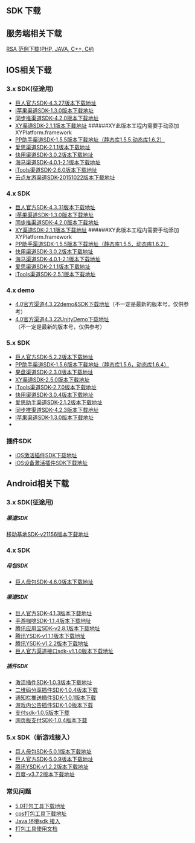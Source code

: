 ## SDK 下载



## 服务端相关下载

[RSA 范例下载(PHP, JAVA, C++, C#)](http://docs.mztgame.com/files/rsa_examples.zip)



## IOS相关下载

### 3.x SDK(征途用)

* [巨人官方SDK-4.3.27版本下载地址](http://docs.mztgame.com/files/iOS/3.0/ztsdkv3_GA_4.3.27.tar.gz)
* [I苹果渠道SDK-1.3.0版本下载地址](http://docs.mztgame.com/files/iOS/3.0/iaSDK1.3.0.zip)
* [同步推渠道SDK-4.2.0版本下载地址](http://docs.mztgame.com/files/iOS/3.0/tbSDK4.2.0.zip)
* [XY渠道SDK-2.1.1版本下载地址](http://docs.mztgame.com/files/iOS/3.0/xySDK2.1.1.zip) ######XY此版本工程内需要手动添加XYPlatform.framework
* [PP助手渠道SDK-1.5.5版本下载地址（静态库1.5.5,动态库1.6.2）](http://docs.mztgame.com/files/iOS/3.0/ppSDKS1.5.5D1.6.2.zip)
* [爱思渠道SDK-2.1.1版本下载地址](http://docs.mztgame.com/files/iOS/3.0/asSDK2.1.1.zip)
* [快用渠道SDK-3.0.2版本下载地址](http://docs.mztgame.com/files/iOS/3.0/ztsdkv3_KY_3.0.2.tar.gz)
* [海马渠道SDK-4.0.1-2.1版本下载地址](http://docs.mztgame.com/files/iOS/3.0/ztsdkv3_HM_4.0.1-2.1.tar.gz)
* [iTools渠道SDK-2.6.0版本下载地址](http://docs.mztgame.com/files/iOS/3.0/ztsdkv3_IT_2.6.0.tar.gz)
* [云点友游渠道SDK-20151022版本下载地址](http://docs.mztgame.com/files/iOS/3.0/ydSDK1022.zip)

### 4.x SDK

* [巨人官方SDK-4.3.31版本下载地址](http://docs.mztgame.com/files/iOS/4.0/ztsdkv4_GA_4.3.31.tar.gz)
* [I苹果渠道SDK-1.3.0版本下载地址](http://docs.mztgame.com/files/iOS/4.0/iaSDK1.3.0.zip)
* [同步推渠道SDK-4.2.0版本下载地址](http://docs.mztgame.com/files/iOS/4.0/tbSDK4.2.0.zip)
* [XY渠道SDK-2.1.1版本下载地址](http://docs.mztgame.com/files/iOS/4.0/xySDK2.1.1.zip)
######XY此版本工程内需要手动添加XYPlatform.framework
* [PP助手渠道SDK-1.5.5版本下载地址（静态库1.5.5，动态库1.6.2）](http://docs.mztgame.com/files/iOS/4.0/ppSDKS1.5.5D1.6.2.zip)
* [快用渠道SDK-3.0.2版本下载地址](http://docs.mztgame.com/files/iOS/4.0/ztsdkv4_ky_3.0.2.tar.gz)
* [海马渠道SDK-4.0.1-2.1版本下载地址](http://docs.mztgame.com/files/iOS/4.0/ztsdkv4_HM_4.0.1-2.1.tar.gz)
* [爱思渠道SDK-2.1.1版本下载地址](http://docs.mztgame.com/files/iOS/4.0/asSDK2.1.1.zip)
* [iTools渠道SDK-2.5.1版本下载地址](http://docs.mztgame.com/files/iOS/4.0/itSDK2.5.1.zip)


### 4.x demo

* [4.0官方渠道4.3.22demo&SDK下载地址](http://docs.mztgame.com/files/iOS/4.0/4.3.22iOSSDKdemo.zip)（不一定是最新的版本号，仅供参考）
* [4.0官方渠道4.3.22UnityDemo下载地址](http://docs.mztgame.com/files/iOS/4.0/iosSDKUnityDemo.zip)（不一定是最新的版本号，仅供参考）

### 5.x SDK

* [巨人官方SDK-5.2.2版本下载地址](http://docs.mztgame.com/files/iOS/5.0/ztsdkv5_GA_5.2.2.tar.gz)
* [PP助手渠道SDK-1.5.6版本下载地址（静态库1.5.6，动态库1.6.4）](http://docs.mztgame.com/files/iOS/5.0/ztsdkv5_PP_1.5.6.tar.gz)
* [果盘渠道SDK-2.3.0版本下载地址](http://docs.mztgame.com/files/iOS/5.0/ztsdkv5_GP_2.3.0.tar.gz)
* [XY渠道SDK-2.5.0版本下载地址](http://docs.mztgame.com/files/iOS/5.0/ztsdkv5_XY_2.5.0.tar.gz)
* [iTools渠道SDK-2.7.0版本下载地址](http://docs.mztgame.com/files/iOS/5.0/ztsdkv5_IT_2.7.0.tar.gz)
* [快用渠道SDK-3.0.4版本下载地址](http://docs.mztgame.com/files/iOS/5.0/ztsdkv5_KY_3.0.4.tar.gz)
* [爱思助手渠道SDK-2.1.2版本下载地址](http://docs.mztgame.com/files/iOS/5.0/ztsdkv5_I4_2.1.2.tar.gz)
* [同步推渠道SDK-4.2.3版本下载地址](http://docs.mztgame.com/files/iOS/5.0/ztsdkv5_TB_4.2.3.tar.gz)
* [I苹果渠道SDK-1.3.0版本下载地址](http://docs.mztgame.com/files/iOS/5.0/ztsdkv5_IA_1.3.0.tar.gz)
* 
### 插件SDK

* [iOS激活插件SDK下载地址](http://docs.mztgame.com/files/iOS/plugin/iOSActivePluginSDK.zip)
* [iOS设备激活插件SDK下载地址](http://docs.mztgame.com/files/iOS/plugin/iOSDeviceActivePluginSDK.zip)

## Android相关下载

### 3.x SDK(征途用)

##### 渠道SDK

[移动基地SDK-v21156版本下载地址](http://docs.mztgame.com/files/Android/YDJD3-v21156.zip)

### 4.x SDK

##### 母包SDK

* [巨人母包SDK-4.6.0版本下载地址](http://docs.mztgame.com/files/Android/frameworkSDK4.6.0.zip)

##### 渠道SDK

* [巨人官方SDK-4.1.3版本下载地址](http://docs.mztgame.com/files/Android/giantSDK4.1.3.zip)
* [手游咖啡SDK-1.1.4版本下载地址](http://docs.mztgame.com/files/Android/mgcafe_v1.1.4.zip)
* [腾讯应用宝SDK-v2.8.1版本下载地址](http://docs.mztgame.com/files/Android/tencent_v2.8.1.zip)
* [腾讯YSDK-v1.1.1版本下载地址](http://docs.mztgame.com/files/Android/ysdk4-v1.1.1.zip)
* [腾讯YSDK-v1.2.2版本下载地址](http://docs.mztgame.com/files/Android/ysdk4-v1.2.2.zip)
* [巨人官方渠道接口sdk-v1.1.0版本下载地址](http://docs.mztgame.com/files/Android/GiantSDKIF-v1.0.0.zip)

##### 插件SDK

* [激活插件SDK-1.0.3版本下载地址](http://docs.mztgame.com/files/Android/plugin/ActivePluginSDKv1.0.3.zip)
* [二维码分享插件SDK-1.0.4版本下载](http://docs.mztgame.com/files/Android/plugin/ztpromotecode_v1.0.4.zip)
* [通知栏推送插件SDK-1.0.1版本下载](http://docs.mztgame.com/files/Android/plugin/push_on_barSDK_v1.0.1.zip)
* [游戏内公告插件SDK-1.0版本下载](http://docs.mztgame.com/files/Android/plugin/inapppushSDK1.0.zip)
* [支付sdk-1.0.5版本下载](http://docs.mztgame.com/files/Android/plugin/giantpaysdk_1.0.5.zip)
* [网页版支付SDK-1.0.4版本下载](http://docs.mztgame.com/files/Android/plugin/giantpaywebsdk_1.0.4.zip)

### 5.x SDK（新游戏接入）

* [巨人母包SDK-5.0.1版本下载地址](http://docs.mztgame.com/files/Android/frameworkSDK5.0.1.zip)
* [巨人官方SDK-5.0.9版本下载地址](http://docs.mztgame.com/files/Android/giantSDK5.0.9.zip)
* [腾讯YSDK-v1.2.2版本下载地址](http://docs.mztgame.com/files/Android/ysdk5-v1.2.2.zip)
* [百度-v3.7.2版本下载地址](http://docs.mztgame.com/files/Android/BDGameSDKV3.7.2.zip)

### 常见问题
* [5.0打包工具下载地址](http://docs.mztgame.com/files/Android/sdktool/setup5.0.exe)
* [cps打包工具下载地址](http://docs.mztgame.com/files/Android/cpsTools.zip)
* [ Java 环境sdk 接入](/docs/channels/commonProblem)
* [ 打包工具使用文档 ](http://docs.mztgame.com/files/Android/doc/dbgj.doc)
* 
